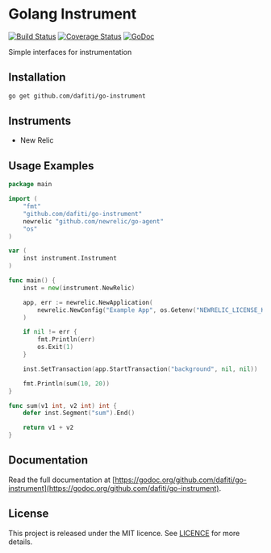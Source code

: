 # Golang Instrument

[![Build Status](https://img.shields.io/travis/dafiti/go-instrument/master.svg?style=flat-square)](https://travis-ci.org/dafiti/go-instrument)
[![Coverage Status](https://img.shields.io/coveralls/dafiti/go-instrument/master.svg?style=flat-square)](https://coveralls.io/github/dafiti/go-instrument?branch=master)
[![GoDoc](https://img.shields.io/badge/godoc-reference-5272B4.svg?style=flat-square)](https://godoc.org/github.com/dafiti/go-instrument)

Simple interfaces for instrumentation

## Installation
```sh
go get github.com/dafiti/go-instrument
```

## Instruments
 - New Relic

## Usage Examples

```go
package main

import (
	"fmt"
	"github.com/dafiti/go-instrument"
	newrelic "github.com/newrelic/go-agent"
	"os"
)

var (
	inst instrument.Instrument
)

func main() {
	inst = new(instrument.NewRelic)

	app, err := newrelic.NewApplication(
		newrelic.NewConfig("Example App", os.Getenv("NEWRELIC_LICENSE_KEY")),
	)

	if nil != err {
		fmt.Println(err)
		os.Exit(1)
	}

	inst.SetTransaction(app.StartTransaction("background", nil, nil))

	fmt.Println(sum(10, 20))
}

func sum(v1 int, v2 int) int {
	defer inst.Segment("sum").End()

	return v1 + v2
}
```

## Documentation

Read the full documentation at [https://godoc.org/github.com/dafiti/go-instrument](https://godoc.org/github.com/dafiti/go-instrument).

## License

This project is released under the MIT licence. See [LICENCE](https://github.com/dafiti/go-instrument/blob/master/LICENSE) for more details.
